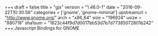 +++
draft = false
title = "gjs"
version = "1.46.0-1"
date = "2016-09-22T10:30:56"
categories = ['gnome', 'gnome-minimal']
upstreamurl = "http://www.gnome.org/"
arch = "x86_64"
size = "196924"
usize = "880718"
sha1sum = "1823c44f9d7d0017bb53d7b7d77385072801b242"
+++
Javascript Bindings for GNOME